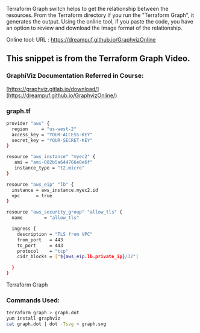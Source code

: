 Terraform Graph switch helps to get the relationship between the resources.
From the Terraform directory if you run the "Terraform Graph", it generates the output.
Using the online tool, if you paste the code, you have an option to review and download the Image format of the relationship.

Online tool: URL : https://dreampuf.github.io/GraphvizOnline


## This snippet is from the Terraform Graph Video.

### GraphiViz Documentation Referred in Course:

[https://graphviz.gitlab.io/download/](https://dreampuf.github.io/GraphvizOnline/)

### graph.tf
```sh
provider "aws" {
  region     = "us-west-2"
  access_key = "YOUR-ACCESS-KEY"
  secret_key = "YOUR-SECRET-KEY"
}

resource "aws_instance" "myec2" {
   ami = "ami-082b5a644766e0e6f"
   instance_type = "t2.micro"
}

resource "aws_eip" "lb" {
  instance = aws_instance.myec2.id
  vpc      = true
}

resource "aws_security_group" "allow_tls" {
  name        = "allow_tls"

  ingress {
    description = "TLS from VPC"
    from_port   = 443
    to_port     = 443
    protocol    = "tcp"
    cidr_blocks = ["${aws_eip.lb.private_ip}/32"]

  }
}
```

Terraform Graph



### Commands Used:
```sh
terraform graph > graph.dot
yum install graphviz
cat graph.dot | dot -Tsvg > graph.svg
```
